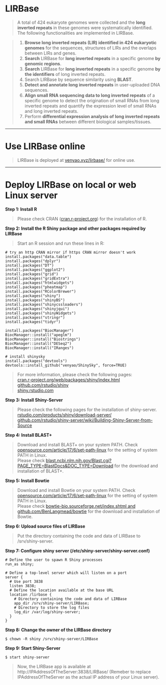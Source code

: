LIRBase
========

>A total of 424 eukaryote genomes were collected and the **long inverted repeats** in these genomes were systematically identified. The following functionalities are implemented in LIRBase.  

>1. **Browse long inverted repeats (LIR) identified in 424 eukaryotic genomes** for the sequences, structures of LIRs and the overlaps between LIRs and genes.  
>2. **Search** LIRBase for **long inverted repeats** in a specific genome **by genomic regions**.  
>3. **Search** LIRBase for **long inverted repeats** in a specific genome **by the identifiers** of long inverted repeats.  
>4. Search LIRBase by sequence similarity using **BLAST**.  
>5. **Detect and annotate long inverted repeats** in user-uploaded DNA sequences.  
>6. **Align small RNA sequencing data to long inverted repeats** of a specific genome to detect the origination of small RNAs from long inverted repeats and quantify the expression level of small RNAs and long inverted repeats.  
>7. Perform **differential expression analysis of long inverted repeats and small RNAs** between different biological samples/tissues.  

*****

#	Use LIRBase online

>LIRBase is deployed at <a href="http://venyao.xyz/lirbase/" target="_blank">venyao.xyz/lirbase/</a> for online use.  

*****

#	Deploy LIRBase on local or web Linux server

**Step 1: Install R**  

>Please check CRAN (<a href="https://cran.r-project.org/" target="_blank">cran.r-project.org</a>) for the installation of R.

**Step 2: Install the R Shiny package and other packages required by LIRBase**  

>Start an R session and run these lines in R:  

```
# try an http CRAN mirror if https CRAN mirror doesn't work  
install.packages("data.table")
install.packages("dplyr")
install.packages("DT")
install.packages("ggplot2")
install.packages("grid")
install.packages("gridExtra")
install.packages("htmlwidgets")
install.packages("pheatmap")
install.packages("RColorBrewer")
install.packages("shiny")
install.packages("shinyBS")
install.packages("shinycssloaders")
install.packages("shinyjqui")
install.packages("shinyWidgets")
install.packages("stringr")
install.packages("tidyr")

install.packages("BiocManager")
BiocManager::install("apeglm")
BiocManager::install("Biostrings")
BiocManager::install("DESeq2")
BiocManager::install("IRanges")

# install shinysky
install.packages("devtools")
devtools::install_github("venyao/ShinySky", force=TRUE)
```

>For more information, please check the following pages:  
<a href="https://cran.r-project.org/web/packages/shiny/index.html" target="_blank">cran.r-project.org/web/packages/shiny/index.html</a>  
<a href="https://github.com/rstudio/shiny" target="_blank">github.com/rstudio/shiny</a>  
<a href="https://shiny.rstudio.com/" target="_blank">shiny.rstudio.com</a>  

**Step 3: Install Shiny-Server**

>Please check the following pages for the installation of shiny-server.  
<a href="https://www.rstudio.com/products/shiny/download-server/" target="_blank">rstudio.com/products/shiny/download-server/</a>  
<a href="https://github.com/rstudio/shiny-server/wiki/Building-Shiny-Server-from-Source" target="_blank">github.com/rstudio/shiny-server/wiki/Building-Shiny-Server-from-Source</a>  

**Step 4: Install BLAST+**

>Download and install BLAST+ on your system PATH. Check <a href="https://opensource.com/article/17/6/set-path-linux" target="_blank">opensource.com/article/17/6/set-path-linux</a> for the setting of system PATH in Linux.  
>Please check <a href="https://blast.ncbi.nlm.nih.gov/Blast.cgi?PAGE_TYPE=BlastDocs&DOC_TYPE=Download" target="_blank">blast.ncbi.nlm.nih.gov/Blast.cgi?PAGE_TYPE=BlastDocs&DOC_TYPE=Download</a> for the download and installation of BLAST+.

**Step 5: Install Bowtie**

>Download and install Bowtie on your system PATH. Check <a href="https://opensource.com/article/17/6/set-path-linux" target="_blank">opensource.com/article/17/6/set-path-linux</a> for the setting of system PATH in Linux.  
>Please check <a href="http://bowtie-bio.sourceforge.net/index.shtml" target="_blank">bowtie-bio.sourceforge.net/index.shtml and github.com/BenLangmead/bowtie</a> for the download and installation of Bowtie.

**Step 6: Upload source files of LIRBase**

>Put the directory containing the code and data of LIRBase to /srv/shiny-server.  

**Step 7: Configure shiny server (/etc/shiny-server/shiny-server.conf)**

```
# Define the user to spawn R Shiny processes
run_as shiny;

# Define a top-level server which will listen on a port
server {  
  # Use port 3838  
  listen 3838;  
  # Define the location available at the base URL  
  location /lirbase {  
    # Directory containing the code and data of LIRBase  
    app_dir /srv/shiny-server/LIRBase;  
    # Directory to store the log files  
    log_dir /var/log/shiny-server;  
  }  
}  
```

**Step 8: Change the owner of the LIRBase directory**

```
$ chown -R shiny /srv/shiny-server/LIRBase  
```

**Step 9: Start Shiny-Server**

```
$ start shiny-server  
```

>Now, the LIRBase app is available at http://IPAddressOfTheServer:3838/LIRBase/ 
(Remeber to replace IPAddressOfTheServer as the actual IP address of your Linux server). 


